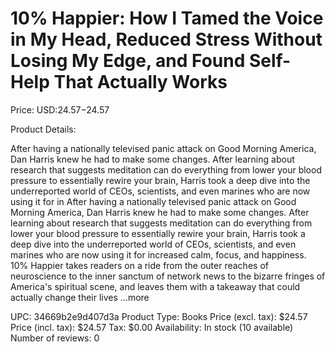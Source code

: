 # 10% Happier: How I Tamed the Voice in My Head, Reduced Stress Without Losing My Edge, and Found Self-Help That Actually Works

Price: USD:$24.57-$24.57

Product Details:

After having a nationally televised panic attack on Good Morning America, Dan Harris knew he had to make some changes. After learning about research that suggests meditation can do everything from lower your blood pressure to essentially rewire your brain, Harris took a deep dive into the underreported world of CEOs, scientists, and even marines who are now using it for in After having a nationally televised panic attack on Good Morning America, Dan Harris knew he had to make some changes. After learning about research that suggests meditation can do everything from lower your blood pressure to essentially rewire your brain, Harris took a deep dive into the underreported world of CEOs, scientists, and even marines who are now using it for increased calm, focus, and happiness. 10% Happier takes readers on a ride from the outer reaches of neuroscience to the inner sanctum of network news to the bizarre fringes of America's spiritual scene, and leaves them with a takeaway that could actually change their lives ...more

UPC: 34669b2e9d407d3a
Product Type: Books
Price (excl. tax): $24.57
Price (incl. tax): $24.57
Tax: $0.00
Availability: In stock (10 available)
Number of reviews: 0